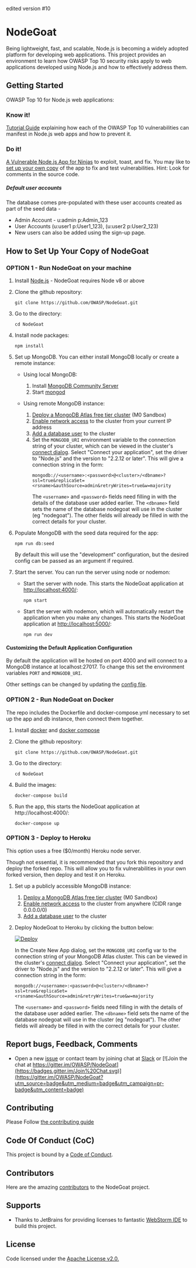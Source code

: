 edited version #10

# NodeGoat

Being lightweight, fast, and scalable, Node.js is becoming a widely adopted platform for developing web applications. This project provides an environment to learn how OWASP Top 10 security risks apply to web applications developed using Node.js and how to effectively address them.

## Getting Started
OWASP Top 10 for Node.js web applications:

### Know it!
[Tutorial Guide](http://nodegoat.herokuapp.com/tutorial) explaining how each of the OWASP Top 10 vulnerabilities can manifest in Node.js web apps and how to prevent it.

### Do it!
[A Vulnerable Node.js App for Ninjas](http://nodegoat.herokuapp.com/) to exploit, toast, and fix. You may like to [set up your own copy](#how-to-set-up-your-copy-of-nodegoat) of the app to fix and test vulnerabilities. Hint: Look for comments in the source code.
##### Default user accounts
The database comes pre-populated with these user accounts created as part of the seed data -
* Admin Account - u:admin p:Admin_123
* User Accounts (u:user1 p:User1_123), (u:user2 p:User2_123)
* New users can also be added using the sign-up page.

## How to Set Up Your Copy of NodeGoat

### OPTION 1 - Run NodeGoat on your machine

1) Install [Node.js](http://nodejs.org/) - NodeGoat requires Node v8 or above

2) Clone the github repository:
   ```
   git clone https://github.com/OWASP/NodeGoat.git
   ```

3) Go to the directory:
   ```
   cd NodeGoat
   ```

4) Install node packages:
   ```
   npm install
   ```

5) Set up MongoDB. You can either install MongoDB locally or create a remote instance:

   * Using local MongoDB:
     1) Install [MongoDB Community Server](https://docs.mongodb.com/manual/administration/install-community/)
     2) Start [mongod](http://docs.mongodb.org/manual/reference/program/mongod/#bin.mongod)

   * Using remote MongoDB instance:
     1) [Deploy a MongoDB Atlas free tier cluster](https://docs.atlas.mongodb.com/tutorial/deploy-free-tier-cluster/) (M0 Sandbox)
     2) [Enable network access](https://docs.atlas.mongodb.com/security/add-ip-address-to-list/) to the cluster from your current IP address
     3) [Add a database user](https://docs.atlas.mongodb.com/tutorial/create-mongodb-user-for-cluster/) to the cluster
     4) Set the `MONGODB_URI` environment variable to the connection string of your cluster, which can be viewed in the cluster's
        [connect dialog](https://docs.atlas.mongodb.com/tutorial/connect-to-your-cluster/#connect-to-your-atlas-cluster). Select "Connect your application",
        set the driver to "Node.js" and the version to "2.2.12 or later". This will give a connection string in the form:
        ```
        mongodb://<username>:<password>@<cluster>/<dbname>?ssl=true&replicaSet=<rsname>&authSource=admin&retryWrites=true&w=majority
        ```
        The `<username>` and `<password>` fields need filling in with the details of the database user added earlier. The `<dbname>` field sets the name of the
        database nodegoat will use in the cluster (eg "nodegoat"). The other fields will already be filled in with the correct details for your cluster.

6) Populate MongoDB with the seed data required for the app:
   ```
   npm run db:seed
   ```
   By default this will use the "development" configuration, but the desired config can be passed as an argument if required.

7) Start the server. You can run the server using node or nodemon:
   * Start the server with node. This starts the NodeGoat application at [http://localhost:4000/](http://localhost:4000/):
     ```
     npm start
     ```
   * Start the server with nodemon, which will automatically restart the application when you make any changes. This starts the NodeGoat application at [http://localhost:5000/](http://localhost:5000/):
     ```
     npm run dev
     ```

#### Customizing the Default Application Configuration
By default the application will be hosted on port 4000 and will connect to a MongoDB instance at localhost:27017. To change this set the environment variables `PORT` and `MONGODB_URI`.

Other settings can be changed by updating the [config file](https://github.com/OWASP/NodeGoat/blob/master/config/env/all.js).


### OPTION 2 - Run NodeGoat on Docker

The repo includes the Dockerfile and docker-compose.yml necessary to set up the app and db instance, then connect them together.

1) Install [docker](https://docs.docker.com/installation/) and [docker compose](https://docs.docker.com/compose/install/) 

2) Clone the github repository:
   ```
   git clone https://github.com/OWASP/NodeGoat.git
   ```

3) Go to the directory:
   ```
   cd NodeGoat
   ```

4) Build the images:
   ```
   docker-compose build
   ```

5) Run the app, this starts the NodeGoat application at http://localhost:4000/:
   ```
   docker-compose up
   ```


### OPTION 3 - Deploy to Heroku

This option uses a free ($0/month) Heroku node server.

Though not essential, it is recommended that you fork this repository and deploy the forked repo.
This will allow you to fix vulnerabilities in your own forked version, then deploy and test it on Heroku.

1) Set up a publicly accessible MongoDB instance:
   1) [Deploy a MongoDB Atlas free tier cluster](https://docs.atlas.mongodb.com/tutorial/deploy-free-tier-cluster/) (M0 Sandbox)
   2) [Enable network access](https://docs.atlas.mongodb.com/security/ip-access-list/#add-ip-access-list-entries) to the cluster from anywhere (CIDR range 0.0.0.0/0)
   3) [Add a database user](https://docs.atlas.mongodb.com/tutorial/create-mongodb-user-for-cluster/) to the cluster

2) Deploy NodeGoat to Heroku by clicking the button below:

   [![Deploy](https://www.herokucdn.com/deploy/button.png)](https://heroku.com/deploy)

   In the Create New App dialog, set the `MONGODB_URI` config var to the connection string of your MongoDB Atlas cluster.
   This can be viewed in the cluster's [connect dialog](https://docs.atlas.mongodb.com/tutorial/connect-to-your-cluster/#connect-to-your-atlas-cluster).
   Select "Connect your application", set the driver to "Node.js" and the version to "2.2.12 or later".
   This will give a connection string in the form:
   ```
   mongodb://<username>:<password>@<cluster>/<dbname>?ssl=true&replicaSet=<rsname>&authSource=admin&retryWrites=true&w=majority
   ```
   The `<username>` and `<password>` fields need filling in with the details of the database user added earlier. The `<dbname>` field sets the name of the
   database nodegoat will use in the cluster (eg "nodegoat"). The other fields will already be filled in with the correct details for your cluster.


## Report bugs, Feedback, Comments
*  Open a new [issue](https://github.com/OWASP/NodeGoat/issues) or contact team by joining chat at [Slack](https://owasp.slack.com/messages/project-nodegoat/) or [![Join the chat at https://gitter.im/OWASP/NodeGoat](https://badges.gitter.im/Join%20Chat.svg)](https://gitter.im/OWASP/NodeGoat?utm_source=badge&utm_medium=badge&utm_campaign=pr-badge&utm_content=badge)


## Contributing

Please Follow [the contributing guide](CONTRIBUTING.md)

## Code Of Conduct (CoC)

This project is bound by a [Code of Conduct](CODE_OF_CONDUCT.md).

## Contributors
Here are the amazing [contributors](https://github.com/OWASP/NodeGoat/graphs/contributors) to the NodeGoat project.

## Supports
- Thanks to JetBrains for providing licenses to fantastic [WebStorm IDE](https://www.jetbrains.com/webstorm/) to build this project.

## License
Code licensed under the [Apache License v2.0.](http://www.apache.org/licenses/LICENSE-2.0)
